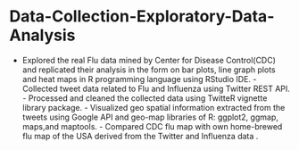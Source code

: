 # Data-Collection-Exploratory-Data-Analysis
- Explored the real Flu data mined by Center for Disease Control(CDC) and replicated their analysis  in the form on bar plots, line graph plots and heat maps in R programming language using RStudio  IDE. - Collected tweet data related to Flu and Influenza using Twitter REST API. - Processed and cleaned the collected data using TwitteR vignette library package. - Visualized geo spatial information extracted from the tweets using Google API and geo-map  libraries of R: ggplot2, ggmap, maps,and maptools. - Compared CDC flu map with own home-brewed flu map of the USA derived from the Twitter and Influenza data .
